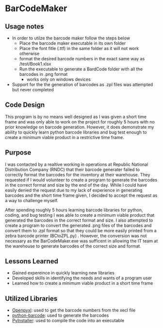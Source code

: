 # BarCodeMaker

## Usage notes

* In order to utilze the barcode maker follow the steps below
  - Place the barcode maker executable in its own folder
  - Place the font fitle (.ttf) in the same folder as it will not work otherwise
  - format the desired barcode numbers in the exact same way as /test/Book1.xlsx
  - Run the executable to generate a BardCode folder with all the barcodes in .png format
    - works only on windows devices
 * Support for the the generation of barcodes as .zpl files was attempted but never completed

 ## Code Design

 This program is by no means well designed as I was given a short time frame and was only able to work on the project for roughly 5 hours with no prior knowledge on barcode generation. However, it does demonstrate my ability to quickly learn python barcode libraries and bug test enough to create a minimum viable product in a restrictive time frame.

 ## Purpose

 I was contacted by a realtive working in operations at Republic National Distribution Company (RNDC) that their barcode generater failed to correctly format the barcodes for the inventory at their warehouse. They requested if I would volunteer to create a program to generate the barcodes in the correct format and size by the end of the day. While I could have easily denied the request due to my lack of experience in generating barcodes and the short time frame given, I decided to accept the request as a way to challenge myself.

After spending roughly 5 hours learning barcode libraries for python, coding, and bug testing I was able to create a minimum viable product that generated the barcodes in the correct format and size. I also attempted to create a program to convert the generated .png files of the barcodes and convert them to .zpl format so that they could be more easily printed from a zebra barcode printer (BCtoZPL.py) . However, the conversion was not necessary as the BarCodeMaker.exe was sufficent in allowing the IT team at the warehouse to generate barcodes of the correct size and format.

## Lessons Learned

* Gained expereince in quickly learning new libraries
* Developed skills in identifying the needs and wants of a program user
* Learned how to create a minimum viable product in a short time frame

## Utilized Libraries 

* [Openpyxl](https://openpyxl.readthedocs.io/en/stable/): used to get the barcode numbers from the xecl file
* [python-barcode](https://pypi.org/project/python-barcode/): used to generate the barcodes
* [PyInstaller](https://pypi.org/project/pyinstaller/): used to compile the code into an executable
